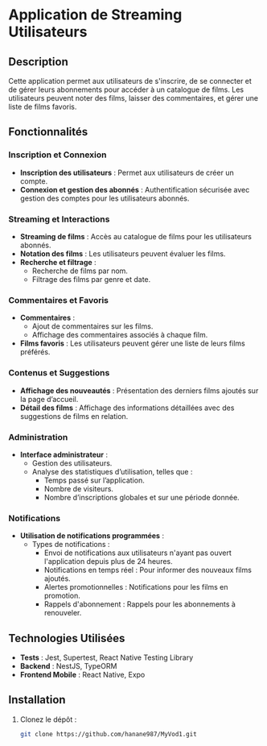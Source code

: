 
# Application de Streaming Utilisateurs

## Description
Cette application permet aux utilisateurs de s'inscrire, de se connecter et de gérer leurs abonnements pour accéder à un catalogue de films. Les utilisateurs peuvent noter des films, laisser des commentaires, et gérer une liste de films favoris.

## Fonctionnalités

### Inscription et Connexion
- **Inscription des utilisateurs** : Permet aux utilisateurs de créer un compte.
- **Connexion et gestion des abonnés** : Authentification sécurisée avec gestion des comptes pour les utilisateurs abonnés.

### Streaming et Interactions
- **Streaming de films** : Accès au catalogue de films pour les utilisateurs abonnés.
- **Notation des films** : Les utilisateurs peuvent évaluer les films.
- **Recherche et filtrage** :
  - Recherche de films par nom.
  - Filtrage des films par genre et date.

### Commentaires et Favoris
- **Commentaires** :
  - Ajout de commentaires sur les films.
  - Affichage des commentaires associés à chaque film.
- **Films favoris** : Les utilisateurs peuvent gérer une liste de leurs films préférés.

### Contenus et Suggestions
- **Affichage des nouveautés** : Présentation des derniers films ajoutés sur la page d’accueil.
- **Détail des films** : Affichage des informations détaillées avec des suggestions de films en relation.

### Administration
- **Interface administrateur** :
  - Gestion des utilisateurs.
  - Analyse des statistiques d’utilisation, telles que :
    - Temps passé sur l’application.
    - Nombre de visiteurs.
    - Nombre d’inscriptions globales et sur une période donnée.

### Notifications
- **Utilisation de notifications programmées** :
  - Types de notifications :
    - Envoi de notifications aux utilisateurs n'ayant pas ouvert l'application depuis plus de 24 heures.
    - Notifications en temps réel : Pour informer des nouveaux films ajoutés.
    - Alertes promotionnelles : Notifications pour les films en promotion.
    - Rappels d'abonnement : Rappels pour les abonnements à renouveler.

## Technologies Utilisées
- **Tests** : Jest, Supertest, React Native Testing Library
- **Backend** : NestJS, TypeORM
- **Frontend Mobile** : React Native, Expo

## Installation

1. Clonez le dépôt :
   ```bash
   git clone https://github.com/hanane987/MyVod1.git

